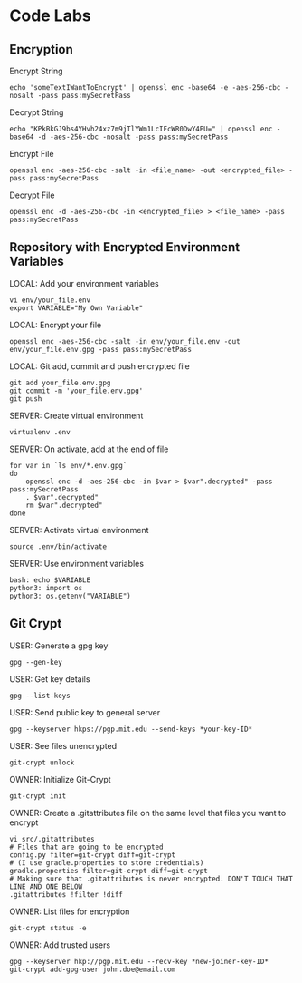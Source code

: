 # Code Labs

Encryption
----------
Encrypt String

    echo 'someTextIWantToEncrypt' | openssl enc -base64 -e -aes-256-cbc -nosalt -pass pass:mySecretPass

Decrypt String

    echo "KPkBkGJ9bs4YHvh24xz7m9jTlYWm1LcIFcWR0DwY4PU=" | openssl enc -base64 -d -aes-256-cbc -nosalt -pass pass:mySecretPass

Encrypt File

    openssl enc -aes-256-cbc -salt -in <file_name> -out <encrypted_file> -pass pass:mySecretPass

Decrypt File

    openssl enc -d -aes-256-cbc -in <encrypted_file> > <file_name> -pass pass:mySecretPass

Repository with Encrypted Environment Variables
----------
LOCAL: Add your environment variables

    vi env/your_file.env
    export VARIABLE="My Own Variable"

LOCAL: Encrypt your file

    openssl enc -aes-256-cbc -salt -in env/your_file.env -out env/your_file.env.gpg -pass pass:mySecretPass

LOCAL: Git add, commit and push encrypted file

    git add your_file.env.gpg
    git commit -m 'your_file.env.gpg'
    git push

SERVER: Create virtual environment

    virtualenv .env

SERVER: On activate, add at the end of file

    for var in `ls env/*.env.gpg`
    do
        openssl enc -d -aes-256-cbc -in $var > $var".decrypted" -pass pass:mySecretPass 
        . $var".decrypted"
        rm $var".decrypted"
    done

SERVER: Activate virtual environment

    source .env/bin/activate

SERVER: Use environment variables

    bash: echo $VARIABLE
    python3: import os
    python3: os.getenv("VARIABLE")

Git Crypt
----------
USER: Generate a gpg key

    gpg --gen-key

USER: Get key details

    gpg --list-keys

USER: Send public key to general server

    gpg --keyserver hkps://pgp.mit.edu --send-keys *your-key-ID*

USER: See files unencrypted

    git-crypt unlock

OWNER: Initialize Git-Crypt

    git-crypt init

OWNER: Create a .gitattributes file on the same level that files you want to encrypt

    vi src/.gitattributes
    # Files that are going to be encrypted
    config.py filter=git-crypt diff=git-crypt
    # (I use gradle.properties to store credentials)
    gradle.properties filter=git-crypt diff=git-crypt
    # Making sure that .gitattributes is never encrypted. DON'T TOUCH THAT LINE AND ONE BELOW
    .gitattributes !filter !diff

OWNER: List files for encryption

    git-crypt status -e

OWNER: Add trusted users

    gpg --keyserver hkp://pgp.mit.edu --recv-key *new-joiner-key-ID*
    git-crypt add-gpg-user john.doe@email.com
